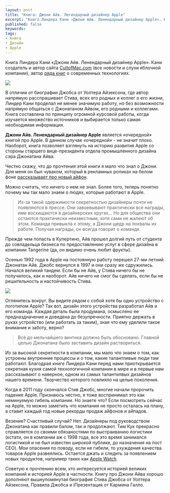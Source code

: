 ```yaml
---
layout: post
title: "Книга: Джони Айв. Легендарный дизайнер Apple"
excerpt: "Книга Линдера Кани «Джони Айв. Ленендарный дизайнер Apple». Кани создатель и автор сайта CultofMac.com (сайт посвященный всему, что связано с яблочной компанией), автор ряда книг о современных технологиях."
published: false
keywords:
tags:
- Книга
- Дизайн
- Apple
---
```


Книга Линдера Кани «Джони Айв. Ленендарный дизайнер Apple». Кани создатель и автор сайта <a href="http://www.cultofmac.com/" target="_blank">CultofMac.com</a> (все новости и слухи яблочной компании),
автор <a href="http://www.ozon.ru/person/28741442/" target="_blank">ряда книг</a> о современных технологиях.

<a href="http://www.mann-ivanov-ferber.ru/books/jony_ive/" target="_blank"><img src="{{site.url}}/upload/article/2015/02/02/jony-ive.png" class="original"></a>

В отличии от биографии Джобса от Уолтера Айзексона, где автор напрямую расспрашивает Стива, всех его родных и коллег о его жизни, Линдер Кани проделал не менее значимую работу, но без возможности напрямую общаться
с Джонатаном Айвом, его родными и коллегами. Книга составлена по принципу огромной курсовой работы, когда изучается множество источников и выбирается только самая необходимая информация.

**Джони Айв. Ленендарный дизайнер Apple** является «очередной» книгой про Apple. В данном случае «очередной» - не значит плохо. Наоборот, книга позволяет взглянуть на историю развития Apple со стороны старшего вице-президента отдела промышленного дизайна сэра Джонатана Айва.

Честно скажу, что до прочтения этой книги я мало что знал о Джони. Для меня он был чуваком, который в рекламных роликах на белом фоне <a href="http://www.youtube.com/watch?v=utUPth77L_o" target="_blank">рассказывает про новый айфон</a>.

Можно считать, что ничего о нем не знал. Более того, теперь понятно почему мы так мало знаем о людях, которые работают в Apple.

> Из-за такой одержимости секретностью дизайнеры почти не появляются в прессе. Они завоевывают практически все награды, ими восхищаются в дизайнерских кругах... Но для общества они остаются практически неизвестным, хотя сами не жалеют об этом. Команда привыкла к этому, а Джони щедр на похвалы их работе. Получая награды, он всегда говорит о команде.

Прежде чем попасть в Купертино, Айв прошел долгий путь от студента до совладельца бизнеса по предоставлению услуг в сфере дизайна в компании Tangerine (да, он видимо очень любит фрукты).

Осенью 1992 года в Apple на постоянную работу перешел 27-ми летний Джонатан Айв. Джобс вернулся в 1997 и они сразу же сдружились. Начался великий тандем.
Если бы не Айв, у Стива ничего бы не получилось, как и наоборот. Айв ничего не смог бы сделать, если бы не решительность и настойчивость Стива.

<img src="{{site.url}}/upload/article/2015/02/02/ive-and-jobs.jpg">

Оглянитесь вокруг. Вы видите рядом с собой хотя бы одно устройство с логотипом Apple? Так вот, дизайн этого устройства разработал Айв и его команда.
Каждая деталь была продумана, осмыслено ее предназдначение и доведена до безупречности. Приятно держать в руках устройство (или работать за таким), зная что ему уделили такое внимание и заботу, верно?

> Всё до мельчайшего винтика должно быть обосновано. Главной целью Джонатана было заставить дизайн раствориться.

Из за высокой секретности в компании, мы мало что знаем о том, как устроены внутренние процессы и о том, какие талантливые люди там работают.
Благодрая книге Линдера Кани перед нами приоткрывается секретная кухня самой технологичной компании в мире и в первые нам рассказывают о наверное, одном из самых талантилвых дизайнов нашего времени.
Творчество которого повлияло на целые поколения.

Когда в 2011 году скончался Стив Джобс, многие начали пророчить падение Apple. Признаюсь честно, я тоже воспринимал это как неминуемую гибель компании. Но знаете что?
Если посмотреть сейчас на Apple, то можно заметить что компания не просто осталась на плану, а ставит каждый год новые рекорды продаж айфонов и айпадов.

Везение? Счастливый случай? Нет. Дизайнеры под руководством Джонатана как правили балом, так и продолжают. Тим Кук прекрасно справляется со своими обязаностями по выстраиванию логистики (кстати, он в компании аж с 1998 года, все это время занимался логистикой и не был известен широкой публике, до назначения на пост CEO).
Мои опасения по поводу, если не гибели, то ухуждения качества товаров Apple развеялись. Остается джать и следить за появлением новых продуктов, например таких как <a href="https://www.apple.com/ru/watch/" target="_blank">Apple Watch</a>.

Советую к прочтению всем, кто интересуется историей великих компаний и историей Apple в частности.
Книгу про Джони Айва хорошо дополняют вышеупомянутая биография Стива Джобса от Уолтера Айзексона, Правила Джобса и iПрезентация от Кармина Галло.